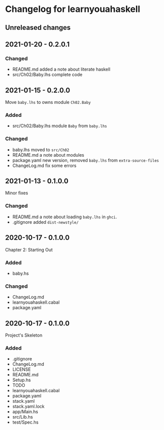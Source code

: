 # Changelog for learnyouahaskell

## Unreleased changes

## 2021-01-20 - 0.2.0.1

### Changed

* README.md             added a note about literate haskell
* src/Ch02/Baby.lhs     complete code

## 2021-01-15 - 0.2.0.0

Move `baby.lhs` to owns module `Ch02.Baby`

### Added

* src/Ch02/Baby.lhs     module `Baby` from `baby.lhs`

### Changed

* baby.lhs              moved to `src/Ch02`
* README.md             a note about modules
* package.yaml          new version, removed `baby.lhs` from `extra-source-files`
* ChangeLog.md          fix some errors


## 2021-01-13 - 0.1.0.0

Minor fixes

### Changed

* README.md     a note about loading `baby.lhs` in `ghci`.
* .gitignore    added `dist-newstyle/` 

## 2020-10-17 - 0.1.0.0

Chapter 2: Starting Out

### Added

* baby.hs

### Changed

* ChangeLog.md
* learnyouahaskell.cabal
* package.yaml

## 2020-10-17 - 0.1.0.0

Project's Skeleton

### Added
* .gitignore
* ChangeLog.md
* LICENSE
* README.md
* Setup.hs
* TODO
* learnyouahaskell.cabal
* package.yaml
* stack.yaml
* stack.yaml.lock
* app/Main.hs
* src/Lib.hs
* test/Spec.hs
